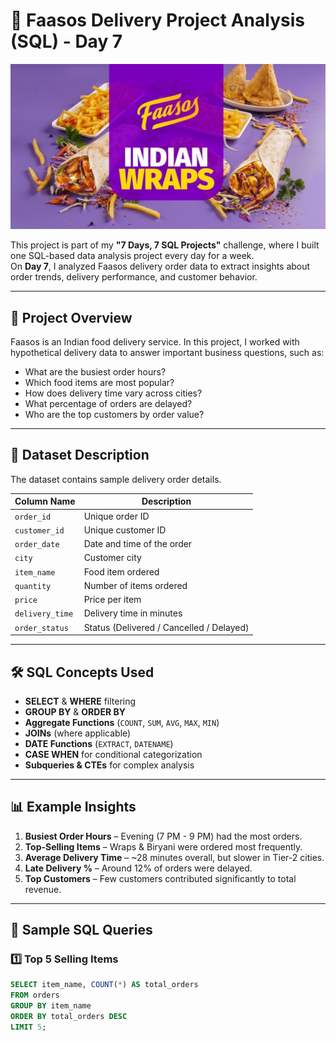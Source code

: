 # 🍕 Faasos Delivery Project Analysis (SQL) - Day 7


<img src = 'image.jpeg' />

This project is part of my **"7 Days, 7 SQL Projects"** challenge, where I built one SQL-based data analysis project every day for a week.  
On **Day 7**, I analyzed Faasos delivery order data to extract insights about order trends, delivery performance, and customer behavior.


---

## 📌 Project Overview
Faasos is an Indian food delivery service. In this project, I worked with hypothetical delivery data to answer important business questions, such as:

- What are the busiest order hours?
- Which food items are most popular?
- How does delivery time vary across cities?
- What percentage of orders are delayed?
- Who are the top customers by order value?

---

## 📂 Dataset Description
The dataset contains sample delivery order details.

| Column Name       | Description |
|-------------------|-------------|
| `order_id`        | Unique order ID |
| `customer_id`     | Unique customer ID |
| `order_date`      | Date and time of the order |
| `city`            | Customer city |
| `item_name`       | Food item ordered |
| `quantity`        | Number of items ordered |
| `price`           | Price per item |
| `delivery_time`   | Delivery time in minutes |
| `order_status`    | Status (Delivered / Cancelled / Delayed) |

---

## 🛠 SQL Concepts Used
- **SELECT** & **WHERE** filtering
- **GROUP BY** & **ORDER BY**
- **Aggregate Functions** (`COUNT`, `SUM`, `AVG`, `MAX`, `MIN`)
- **JOINs** (where applicable)
- **DATE Functions** (`EXTRACT`, `DATENAME`)
- **CASE WHEN** for conditional categorization
- **Subqueries & CTEs** for complex analysis

---

## 📊 Example Insights
1. **Busiest Order Hours** – Evening (7 PM - 9 PM) had the most orders.
2. **Top-Selling Items** – Wraps & Biryani were ordered most frequently.
3. **Average Delivery Time** – ~28 minutes overall, but slower in Tier-2 cities.
4. **Late Delivery %** – Around 12% of orders were delayed.
5. **Top Customers** – Few customers contributed significantly to total revenue.

---

## 📜 Sample SQL Queries

### 1️⃣ Top 5 Selling Items
```sql
SELECT item_name, COUNT(*) AS total_orders
FROM orders
GROUP BY item_name
ORDER BY total_orders DESC
LIMIT 5;
